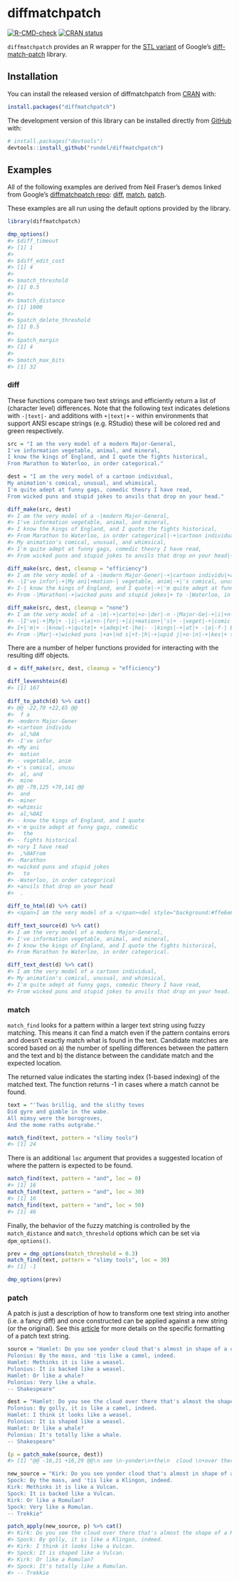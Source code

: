 
<!-- README.md is generated from README.Rmd. Please edit that file -->

# diffmatchpatch

<!-- badges: start -->

[![R-CMD-check](https://github.com/rundel/diffmatchpatch/actions/workflows/check-standard.yaml/badge.svg)](https://github.com/rundel/diffmatchpatch/actions/workflows/check-standard.yaml)
[![CRAN
status](https://www.r-pkg.org/badges/version/diffmatchpatch)](https://CRAN.R-project.org/package=diffmatchpatch)
<!-- badges: end -->

`diffmatchpatch` provides an R wrapper for the [STL
variant](https://github.com/leutloff/diff-match-patch-cpp-stl) of
Google’s [diff-match-patch](https://github.com/google/diff-match-patch/)
library.

## Installation

You can install the released version of diffmatchpatch from
[CRAN](https://CRAN.R-project.org) with:

``` r
install.packages("diffmatchpatch")
```

The development version of this library can be installed directly from
[GitHub](https://github.com/) with:

``` r
# install.packages("devtools")
devtools::install_github("rundel/diffmatchpatch")
```

## Examples

All of the following examples are derived from Neil Fraser’s demos
linked from Google’s [diffmatchpatch
repo](https://github.com/google/diff-match-patch):
[diff](https://neil.fraser.name/software/diff_match_patch/demos/diff.html),
[match](https://neil.fraser.name/software/diff_match_patch/demos/match.html),
[patch](https://neil.fraser.name/software/diff_match_patch/demos/patch.html).

These examples are all run using the default options provided by the
library.

``` r
library(diffmatchpatch)

dmp_options()
#> $diff_timeout
#> [1] 1
#> 
#> $diff_edit_cost
#> [1] 4
#> 
#> $match_threshold
#> [1] 0.5
#> 
#> $match_distance
#> [1] 1000
#> 
#> $patch_delete_threshold
#> [1] 0.5
#> 
#> $patch_margin
#> [1] 4
#> 
#> $match_max_bits
#> [1] 32
```

### diff

These functions compare two text strings and efficiently return a list
of (character level) differences. Note that the following text indicates
deletions with `-|text|-` and additions with `+|text|+` - within
environments that support ANSI escape strings (e.g. RStudio) these will
be colored red and green respectively.

``` r
src = "I am the very model of a modern Major-General,
I've information vegetable, animal, and mineral,
I know the kings of England, and I quote the fights historical,
From Marathon to Waterloo, in order categorical."

dest = "I am the very model of a cartoon individual,
My animation's comical, unusual, and whimsical,
I'm quite adept at funny gags, comedic theory I have read,
From wicked puns and stupid jokes to anvils that drop on your head."

diff_make(src, dest)
#> I am the very model of a -|modern Major-General,
#> I've information vegetable, animal, and mineral,
#> I know the kings of England, and I quote the fights historical,
#> From Marathon to Waterloo, in order categorical|-+|cartoon individual,
#> My animation's comical, unusual, and whimsical,
#> I'm quite adept at funny gags, comedic theory I have read,
#> From wicked puns and stupid jokes to anvils that drop on your head|+.
```

``` r
diff_make(src, dest, cleanup = "efficiency")
#> I am the very model of a -|modern Major-Gener|-+|cartoon individu|+al,
#> -|I've infor|-+|My ani|+mation-| vegetable, anim|-+|'s comical, unusu|+al, and -|miner|-+|whimsic|+al,
#> I-| know the kings of England, and I quote|-+|'m quite adept at funny gags, comedic|+ the-| fights historical|-+|ory I have read|+,
#> From -|Marathon|-+|wicked puns and stupid jokes|+ to -|Waterloo, in order categorical|-+|anvils that drop on your head|+.
```

``` r
diff_make(src, dest, cleanup = "none")
#> I am the very model of a -|m|-+|carto|+o-|der|-n -|Major-Ge|-+|i|+n-|er|-+|dividu|+al,
#> -|I've|-+|My|+ -|i|-+|a|+n-|for|-+|i|+mation+|'s|+ -|veget|-+|comic|+a-|b|-l-|e|-, -|a|-+|u|+n-|im|-+|usu|+al, and +|whi|+m+|s|+i-|ner|-+|c|+al,
#> I+|'m|+ -|know|-+|quite|+ +|adep|+t-|he|- -|kings|-+|at|+ -|o|-f-| E|-+|u|+n+|ny |+g-|l|-a-|nd|-+|gs|+, -|and I qu|-+|c|+o-|t|-+|m|+e+|dic|+ the+|ory|+ -|fig|-+|I |+h-|ts|-+|ave|+ -|histo|-r-|ic|-+|e|+a-|l|-+|d|+,
#> From -|Mar|-+|wicked puns |+a+|nd s|+t-|h|-+|upid j|+o-|n|-+|kes|+ to -|W|-+|anvils th|+at-|e|-+| d|+r-|l|-o+|p |+o-|, i|-n +|y|+o-|rde|-+|u|+r -|cat|-+|h|+e-|goric|-a-|l|-+|d|+.
```

There are a number of helper functions provided for interacting with the
resulting diff objects.

``` r
d = diff_make(src, dest, cleanup = "efficiency")

diff_levenshtein(d)
#> [1] 167
 
diff_to_patch(d) %>% cat()
#> @@ -22,70 +22,65 @@
#>  f a 
#> -modern Major-Gener
#> +cartoon individu
#>  al,%0A
#> -I've infor
#> +My ani
#>  mation
#> - vegetable, anim
#> +'s comical, unusu
#>  al, and 
#>  mine
#> @@ -79,125 +79,141 @@
#>  and 
#> -miner
#> +whimsic
#>  al,%0AI
#> - know the kings of England, and I quote
#> +'m quite adept at funny gags, comedic
#>   the
#> - fights historical
#> +ory I have read
#>  ,%0AFrom 
#> -Marathon
#> +wicked puns and stupid jokes
#>   to 
#> -Waterloo, in order categorical
#> +anvils that drop on your head
#>  .

diff_to_html(d) %>% cat()
#> <span>I am the very model of a </span><del style="background:#ffe6e6;">modern Major-Gener</del><ins style="background:#e6ffe6;">cartoon individu</ins><span>al,&para;<br></span><del style="background:#ffe6e6;">I've infor</del><ins style="background:#e6ffe6;">My ani</ins><span>mation</span><del style="background:#ffe6e6;"> vegetable, anim</del><ins style="background:#e6ffe6;">'s comical, unusu</ins><span>al, and </span><del style="background:#ffe6e6;">miner</del><ins style="background:#e6ffe6;">whimsic</ins><span>al,&para;<br>I</span><del style="background:#ffe6e6;"> know the kings of England, and I quote</del><ins style="background:#e6ffe6;">'m quite adept at funny gags, comedic</ins><span> the</span><del style="background:#ffe6e6;"> fights historical</del><ins style="background:#e6ffe6;">ory I have read</ins><span>,&para;<br>From </span><del style="background:#ffe6e6;">Marathon</del><ins style="background:#e6ffe6;">wicked puns and stupid jokes</ins><span> to </span><del style="background:#ffe6e6;">Waterloo, in order categorical</del><ins style="background:#e6ffe6;">anvils that drop on your head</ins><span>.</span>

diff_text_source(d) %>% cat()
#> I am the very model of a modern Major-General,
#> I've information vegetable, animal, and mineral,
#> I know the kings of England, and I quote the fights historical,
#> From Marathon to Waterloo, in order categorical.

diff_text_dest(d) %>% cat()
#> I am the very model of a cartoon individual,
#> My animation's comical, unusual, and whimsical,
#> I'm quite adept at funny gags, comedic theory I have read,
#> From wicked puns and stupid jokes to anvils that drop on your head.
```

### match

`match_find` looks for a pattern within a larger text string using fuzzy
matching. This means it can find a match even if the pattern contains
errors and doesn’t exactly match what is found in the text. Candidate
matches are scored based on a) the number of spelling differences
between the pattern and the text and b) the distance between the
candidate match and the expected location.

The returned value indicates the starting index (1-based indexing) of
the matched text. The function returns -1 in cases where a match cannot
be found.

``` r
text = "'Twas brillig, and the slithy toves
Did gyre and gimble in the wabe.
All mimsy were the borogroves,
And the mome raths outgrabe."

match_find(text, pattern = "slimy tools")
#> [1] 24
```

There is an additional `loc` argument that provides a suggested location
of where the pattern is expected to be found.

``` r
match_find(text, pattern = "and", loc = 0)
#> [1] 16
match_find(text, pattern = "and", loc = 30)
#> [1] 16
match_find(text, pattern = "and", loc = 50)
#> [1] 46
```

Finally, the behavior of the fuzzy matching is controlled by the
`match_distance` and `match_threshold` options which can be set via
`dpm_options()`.

``` r
prev = dmp_options(match_threshold = 0.3)
match_find(text, pattern = "slimy tools", loc = 30)
#> [1] -1

dmp_options(prev)
```

### patch

A patch is just a description of how to transform one text string into
another (i.e. a fancy diff) and once constructed can be applied against
a new string (or the original). See this
[article](https://en.wikipedia.org/wiki/Diff#Unified_format) for more
details on the specific formatting of a patch text string.

``` r
source = "Hamlet: Do you see yonder cloud that's almost in shape of a camel?
Polonius: By the mass, and 'tis like a camel, indeed.
Hamlet: Methinks it is like a weasel.
Polonius: It is backed like a weasel.
Hamlet: Or like a whale?
Polonius: Very like a whale.
-- Shakespeare"

dest = "Hamlet: Do you see the cloud over there that's almost the shape of a camel?
Polonius: By golly, it is like a camel, indeed.
Hamlet: I think it looks like a weasel.
Polonius: It is shaped like a weasel.
Hamlet: Or like a whale?
Polonius: It's totally like a whale.
-- Shakespeare"

(p = patch_make(source, dest))
#> [1] "@@ -16,21 +16,29 @@\n see \n-yonder\n+the\n  cloud \n+over there \n that\n@@ -47,18 +47,19 @@\n  almost \n-in\n+the\n  shape o\n@@ -86,24 +86,18 @@\n  By \n-the mass, and 't\n+golly, it \n is l\n@@ -129,21 +129,23 @@\n et: \n-Me\n+I \n think\n-s\n  it \n-i\n+look\n s li\n@@ -177,12 +177,12 @@\n  is \n-back\n+shap\n ed l\n@@ -234,11 +234,19 @@\n us: \n-Ver\n+It's totall\n y li\n"
```

``` r
new_source = "Kirk: Do you see yonder cloud that's almost in shape of a Klingon?
Spock: By the mass, and 'tis like a Klingon, indeed.
Kirk: Methinks it is like a Vulcan.
Spock: It is backed like a Vulcan.
Kirk: Or like a Romulan?
Spock: Very like a Romulan.
-- Trekkie"

patch_apply(new_source, p) %>% cat()
#> Kirk: Do you see the cloud over there that's almost the shape of a Klingon?
#> Spock: By golly, it is like a Klingon, indeed.
#> Kirk: I think it looks like a Vulcan.
#> Spock: It is shaped like a Vulcan.
#> Kirk: Or like a Romulan?
#> Spock: It's totally like a Romulan.
#> -- Trekkie
```
